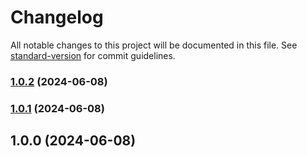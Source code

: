# Changelog

All notable changes to this project will be documented in this file. See [standard-version](https://github.com/conventional-changelog/standard-version) for commit guidelines.

### [1.0.2](https://github.com/ykawase1011/eslint-config/compare/v1.0.1...v1.0.2) (2024-06-08)

### [1.0.1](https://github.com/ykawase1011/eslint-config/compare/v1.0.0...v1.0.1) (2024-06-08)

## 1.0.0 (2024-06-08)

